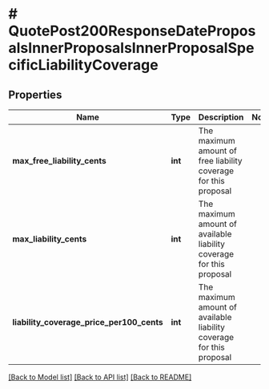 # # QuotePost200ResponseDateProposalsInnerProposalsInnerProposalSpecificLiabilityCoverage

## Properties

Name | Type | Description | Notes
------------ | ------------- | ------------- | -------------
**max_free_liability_cents** | **int** | The maximum amount of free liability coverage for this proposal |
**max_liability_cents** | **int** | The maximum amount of available liability coverage for this proposal |
**liability_coverage_price_per100_cents** | **int** | The maximum amount of available liability coverage for this proposal |

[[Back to Model list]](../../README.md#models) [[Back to API list]](../../README.md#endpoints) [[Back to README]](../../README.md)
